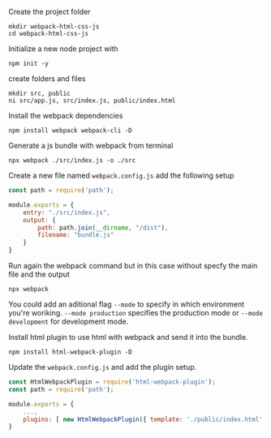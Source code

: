 Create the project folder
```console
mkdir webpack-html-css-js
cd webpack-html-css-js
```
Initialize a new node project with
```console
npm init -y
```
create folders and files
```console
mkdir src, public
ni src/app.js, src/index.js, public/index.html
```

Install the webpack dependencies
```console
npm install webpack webpack-cli -D
```

Generate a js bundle with webpack from terminal
```console
npx webpack ./src/index.js -o ./src
```

Create a new file named `webpack.config.js`
add the following setup
```js
const path = require('path');

module.exports = {
    entry: "./src/index.js",
    output: {
        path: path.join(__dirname, "/dist"),
        filename: "bundle.js"
    }
}
```
Run again the webpack command but in this case without specfy the main file and the output
```console
npx webpack
```
You could add an aditional flag `--mode` to specify in which environment you're woriking. `--mode production` specifies the production mode or `--mode development` for development mode.

Install html plugin to use html with webpack and send it into the bundle.
```console
npm install html-webpack-plugin -D
```

Update the `webpack.config.js` and add the plugin setup.
```js
const HtmlWebpackPlugin = require('html-webpack-plugin');
const path = require('path');

module.exports = {
    ...,
    plugins: [ new HtmlWebpackPlugin({ template: './public/index.html' })]
}
```